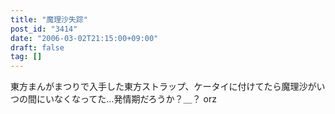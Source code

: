 ```yaml
---
title: "魔理沙失踪"
post_id: "3414"
date: "2006-03-02T21:15:00+09:00"
draft: false
tag: []
---
```



東方まんがまつりで入手した東方ストラップ、ケータイに付けてたら魔理沙がいつの間にいなくなってた…発情期だろうか？＿？ orz
